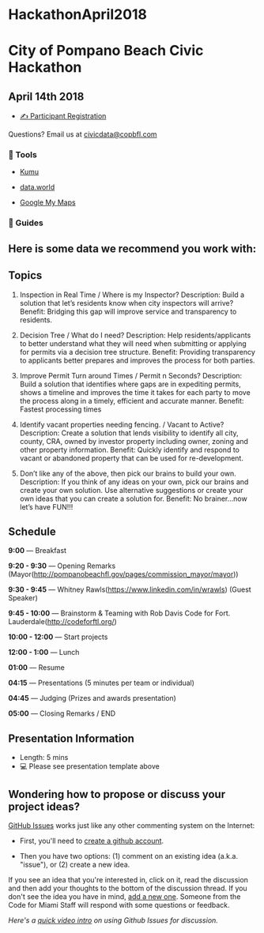 # HackathonApril2018

# City of Pompano Beach Civic Hackathon 

## April 14th 2018

- [&#x270d;&#xfe0f; Participant Registration ](https://www.eventbrite.com/e/city-of-pompano-beach-hackathon-tickets-43900778410?aff=ehomecard)


Questions? Email us at civicdata@copbfl.com 

### :wrench: Tools

* [Kumu](http://kumu.io)

* [data.world](http://data.world)

* [Google My Maps](https://www.google.com/mymaps/)


### :book: Guides

## Here is some data we recommend you work with:

## Topics
1.	Inspection in Real Time / Where is my Inspector?
Description: Build a solution that let’s residents know when city inspectors will arrive? 
Benefit: Bridging this gap will improve service and transparency to residents.

2.	Decision Tree / What do I need?
Description: Help residents/applicants to better understand what they will need when submitting or applying for permits via a decision tree structure. 
Benefit: Providing transparency to applicants better prepares and improves the process for both parties. 

3.	Improve Permit Turn around Times / Permit n Seconds?
Description: Build a solution that identifies where gaps are in expediting permits, shows a timeline and improves the time it takes for each party to move the process along in a timely, efficient and accurate manner.
Benefit: Fastest processing times

4.	Identify vacant properties needing fencing. / Vacant to Active?
Description: Create a solution that lends visibility to identify all city, county, CRA, owned by investor property including owner, zoning and other property information. 
Benefit: Quickly identify and respond to vacant or abandoned property that can be used for re-development. 

5.	Don’t like any of the above, then pick our brains to build your own.
Description: If you think of any ideas on your own, pick our brains and create your own solution.  Use alternative suggestions or create your own ideas that you can create a solution for.
Benefit: No brainer…now let’s have FUN!!!


## Schedule

**9:00** — Breakfast

**9:20 - 9:30** — Opening Remarks (Mayor(http://pompanobeachfl.gov/pages/commission_mayor/mayor))

**9:30 - 9:45** — Whitney Rawls(https://www.linkedin.com/in/wrawls) (Guest Speaker) 

**9:45 - 10:00** — Brainstorm & Teaming with Rob Davis Code for Fort. Lauderdale(http://codeforftl.org/)

**10:00 - 12:00** — Start projects  

**12:00 - 1:00** — Lunch

**01:00** — Resume

**04:15** — Presentations (5 minutes per team or individual)

**04:45** — Judging (Prizes and awards presentation)

**05:00** — Closing Remarks / END

## Presentation Information

- Length: 5 mins
- :computer: Please see presentation template above

## Wondering how to propose or discuss your project ideas?

[GitHub Issues](https://guides.github.com/features/issues/) works just like any other commenting system on the Internet:


- First, you'll need to [create a github account](https://github.com/join).

- Then you have two options: (1) comment on an existing idea (a.k.a. "issue"), or (2) create a new idea.

If you see an idea that you're interested in, click on it, read the discussion and then add your thoughts to the bottom of the discussion thread. If you don't see the idea you have in mind, [add a new one](https://github.com/Code-for-Miami/OpenDataDay2018/issues/new). Someone from the Code for Miami Staff will respond with some questions or feedback.

*Here's a [quick video intro](https://www.youtube.com/watch?v=KlrJVSJRUN4) on using Github Issues for discussion.*

